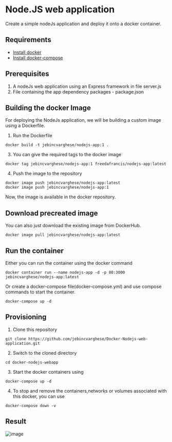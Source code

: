 # Node.JS web application
Create a simple nodeJs application and deploy it onto a docker container.

## Requirements

- [Install docker](https://docs.docker.com/engine/install/)
- [Install docker-compose](https://docs.docker.com/compose/install/)

## Prerequisites

1. A nodeJs web application using an Express framework in file server.js
2. File containing the app dependency packages - package.json

## Building the docker Image

For deploying the NodeJs application, we will be building a custom image using a Dockerfile. 

1. Run the Dockerfile
```
docker build -t jebincvarghese/nodejs-app:1 .
```
3. You can give the required tags to the docker image
```
docker tag jebincvarghese/nodejs-app:1 freedafrancis/nodejs-app:latest
```
4. Push the image to the repository
```
docker image push jebincvarghese/nodejs-app:latest
docker image push jebincvarghese/nodejs-app:1
```
Now, the image is available in the docker repository.

## Download precreated image

You can also just download the existing image from DockerHub.
```
docker image pull jebincvarghese/nodejs-app:latest
```

## Run the container

Either you can run the container using the docker command 
```
docker container run --name nodejs-app -d -p 80:3000 jebincvarghese/nodejs-app:latest
```
Or create a docker-compose file(docker-compose.yml) and use compose commands to start the container.
```
docker-compose up -d
 ```
 
## Provisioning
1. Clone this repository
```
git clone https://github.com/jebincvarghese/Docker-Nodejs-web-application.git
```
2. Switch to the cloned directory
```
cd docker-nodejs-webapp
```
3. Start the docker containers using
```
docker-compose up -d
```
4. To stop and remove the containers,networks or volumes associated with this docker, you can use
```
docker-compose down -v
```

## Result


![image](https://user-images.githubusercontent.com/93197553/146653076-6259e311-03d3-4a0c-8488-464dd564dbee.png)


